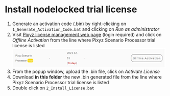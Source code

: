 # Install nodelocked trial license
1. Generate an activation code (.bin) by right-clicking on `1_Generate_Activation_Code.bat` and clicking on *Run as administrator*
2. Visit [Pixyz license management web page](https://www.pixyz-software.com/my-account/license-management/) (login required) and click on *Offline Activation* from the line where Pixyz Scenario Processor trial license is listed
![trial_license_activation.jpg](../documentation/trial_license_activation.jpg)
3. From the popup window, upload the .bin file, click on *Activate License*
4. Download **in this folder** the new .bin generated file from the line where Pixyz Scenario Processor trial license is listed
4. Double click on `2_Install_License.bat`